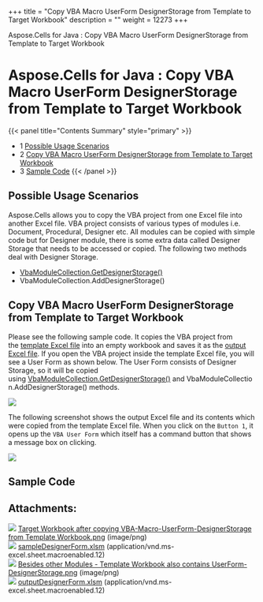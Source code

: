 +++
title = "Copy VBA Macro UserForm DesignerStorage from Template to Target Workbook" 
description = "" 
weight = 12273 
+++

Aspose.Cells for Java : Copy VBA Macro UserForm DesignerStorage from Template to Target Workbook  

# Aspose.Cells for Java : Copy VBA Macro UserForm DesignerStorage from Template to Target Workbook


{{< panel title="Contents Summary" style="primary" >}}
*   1 [Possible Usage Scenarios](#CopyVBAMacroUserFormDesignerStoragefromTemplatetoTargetWorkbook-PossibleUsageScenarios)
*   2 [Copy VBA Macro UserForm DesignerStorage from Template to Target Workbook](#CopyVBAMacroUserFormDesignerStoragefromTemplatetoTargetWorkbook-CopyVBAMacroUserFormDesignerStoragefromTemplatetoTargetWorkbook)
*   3 [Sample Code](#CopyVBAMacroUserFormDesignerStoragefromTemplatetoTargetWorkbook-SampleCode)
{{< /panel >}}
## Possible Usage Scenarios

Aspose.Cells allows you to copy the VBA project from one Excel file into another Excel file. VBA project consists of various types of modules i.e. Document, Procedural, Designer etc. All modules can be copied with simple code but for Designer module, there is some extra data called Designer Storage that needs to be accessed or copied. The following two methods deal with Designer Storage.

*   [VbaModuleCollection.GetDesignerStorage()](https://apireference.aspose.com/java/cells/com.aspose.cells/vbamodulecollection#getDesignerStorage(java.lang.String))
*   VbaModuleCollection.AddDesignerStorage()

## Copy VBA Macro UserForm DesignerStorage from Template to Target Workbook

Please see the following sample code. It copies the VBA project from the [template Excel file](https://docs2.aspose.com/cells/java/attachments/50270505/50528367.xlsm) into an empty workbook and saves it as the [output Excel file](https://docs2.aspose.com/cells/java/attachments/50270505/50528366.xlsm). If you open the VBA project inside the template Excel file, you will see a User Form as shown below. The User Form consists of Designer Storage, so it will be copied using [VbaModuleCollection.GetDesignerStorage()](https://apireference.aspose.com/java/cells/com.aspose.cells/vbamodulecollection#getDesignerStorage(java.lang.String)) and VbaModuleCollection.AddDesignerStorage() methods.

![](https://docs2.aspose.com/cells/java/attachments/50270505/50528365.png)

The following screenshot shows the output Excel file and its contents which were copied from the template Excel file. When you click on the `Button 1`, it opens up the `VBA User Form` which itself has a command button that shows a message box on clicking.

![](https://docs2.aspose.com/cells/java/attachments/50270505/50528364.png)

## Sample Code

## Attachments:

![](https://docs2.aspose.com/cells/java/images/icons/bullet_blue.gif) [Target Workbook after copying VBA-Macro-UserForm-DesignerStorage from Template Workbook.png](https://docs2.aspose.com/cells/java/attachments/50270505/50528364.png) (image/png)  
![](https://docs2.aspose.com/cells/java/images/icons/bullet_blue.gif) [sampleDesignerForm.xlsm](https://docs2.aspose.com/cells/java/attachments/50270505/50528367.xlsm) (application/vnd.ms-excel.sheet.macroenabled.12)  
![](https://docs2.aspose.com/cells/java/images/icons/bullet_blue.gif) [Besides other Modules - Template Workbook also contains UserForm-DesignerStorage.png](https://docs2.aspose.com/cells/java/attachments/50270505/50528365.png) (image/png)  
![](https://docs2.aspose.com/cells/java/images/icons/bullet_blue.gif) [outputDesignerForm.xlsm](https://docs2.aspose.com/cells/java/attachments/50270505/50528366.xlsm) (application/vnd.ms-excel.sheet.macroenabled.12)  

